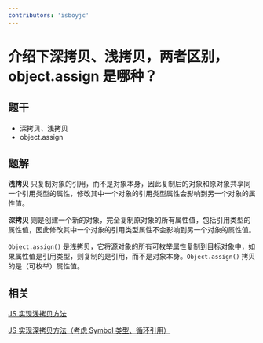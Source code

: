 ```yaml
---
contributors: 'isboyjc'
---
```


# 介绍下深拷贝、浅拷贝，两者区别，object.assign 是哪种？

## 题干

- 深拷贝、浅拷贝
- object.assign

## 题解

<!-- ::: details 点我查看题解 -->

**浅拷贝** 只复制对象的引用，而不是对象本身，因此复制后的对象和原对象共享同一个引用类型的属性，修改其中一个对象的引用类型属性会影响到另一个对象的属性值。
 
**深拷贝** 则是创建一个新的对象，完全复制原对象的所有属性值，包括引用类型的属性值，因此修改其中一个对象的引用类型属性不会影响到另一个对象的属性值。

`Object.assign()` 是浅拷贝，它将源对象的所有可枚举属性复制到目标对象中，如果属性值是引用类型，则复制的是引用，而不是对象本身。`Object.assign()` 拷贝的是（可枚举）属性值。

<!-- ::: -->

## 相关

[JS 实现浅拷贝方法](../../write/0250_js_write_lightclone.md)

[JS 实现深拷贝方法（考虑 Symbol 类型、循环引用）](../../write/0260_js_write_deepclone.md)